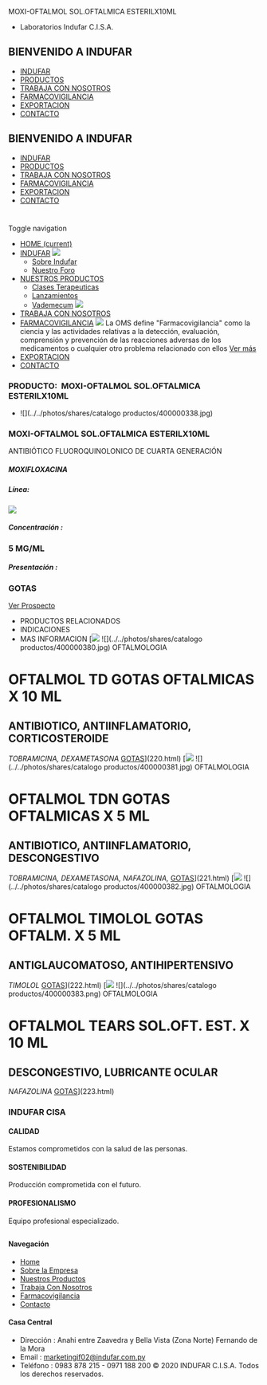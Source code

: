 MOXI-OFTALMOL SOL.OFTALMICA ESTERILX10ML
- Laboratorios Indufar C.I.S.A.
## BIENVENIDO A INDUFAR
* [INDUFAR](192.html#)
* [PRODUCTOS](192.html#)
* [TRABAJA CON NOSOTROS](192.html#)
* [FARMACOVIGILANCIA](192.html#)
* [EXPORTACION](192.html#)
* [CONTACTO](192.html#)
## BIENVENIDO A INDUFAR
* [INDUFAR](../../index.html)
* [PRODUCTOS](../../productos.html)
* [TRABAJA CON NOSOTROS](../../trabaja_con_nosotros.html)
* [FARMACOVIGILANCIA](../../farmacovigilancia.html)
* [EXPORTACION](../../exportacion.html)
* [CONTACTO](../../contacto.html)
# 
Toggle navigation
* [HOME (current)](../../index.html)
* [INDUFAR](192.html#) 
  [![ ](../../photos/shares/Sistema/Menu/indufar_menul.jpg)](../../institucional.html)
  - [Sobre Indufar](../../institucional.html)
  - [Nuestro Foro](../../blog.html)
* [NUESTROS PRODUCTOS](192.html#) 
  - [Clases Terapeuticas](../clases_terapeuticas.html)
  - [Lanzamientos](../lanzamientos.html)
  - [Vademecum](../../productos.html)
  [![ ](../../photos/shares/Sistema/Menu/productos.png)](../../productos.html)
* [TRABAJA CON NOSOTROS](../../trabaja_con_nosotros.html)
* [FARMACOVIGILANCIA](192.html#) 
  [![ ](../../photos/shares/Sistema/Menu/TUBOS.png)](../../farmacovigilancia.html)
  La OMS define "Farmacovigilancia" como la ciencia y las actividades relativas a la detección, evaluación, comprensión y prevención de las reacciones adversas de los medicamentos o cualquier otro problema relacionado con ellos
  [Ver más](../../farmacovigilancia.html)
* [EXPORTACION](../../exportacion.html)
* [CONTACTO](../../contacto.html)
### PRODUCTO:  MOXI-OFTALMOL SOL.OFTALMICA ESTERILX10ML
* ![](../../photos/shares/catalogo productos/400000338.jpg)
### **MOXI-OFTALMOL SOL.OFTALMICA ESTERILX10ML**
ANTIBIÓTICO FLUOROQUINOLONICO DE CUARTA GENERACIÓN
##### **MOXIFLOXACINA**
##### **Línea:**
[![](../../photos/shares/Laboratorios/oftalmol.png)](../linea/7.html)
##### **Concentración :**
### 5 MG/ML
##### **Presentación :**
### GOTAS
[Ver Prospecto](../../files/shares/prospectos/400000338.pdf)
* PRODUCTOS RELACIONADOS
* INDICACIONES
* MAS INFORMACION
[![](../../photos/shares/Laboratorios/oftalmol.png)
![](../../photos/shares/catalogo productos/400000380.jpg)
OFTALMOLOGIA
# OFTALMOL TD GOTAS OFTALMICAS X 10 ML
## ANTIBIOTICO, ANTIINFLAMATORIO, CORTICOSTEROIDE
*TOBRAMICINA, DEXAMETASONA*
[GOTAS](192.html#)](220.html)
[![](../../photos/shares/Laboratorios/oftalmol.png)
![](../../photos/shares/catalogo productos/400000381.jpg)
OFTALMOLOGIA
# OFTALMOL TDN GOTAS OFTALMICAS X 5 ML
## ANTIBIOTICO, ANTIINFLAMATORIO, DESCONGESTIVO
*TOBRAMICINA, DEXAMETASONA, NAFAZOLINA,*
[GOTAS](192.html#)](221.html)
[![](../../photos/shares/Laboratorios/oftalmol.png)
![](../../photos/shares/catalogo productos/400000382.jpg)
OFTALMOLOGIA
# OFTALMOL TIMOLOL GOTAS OFTALM. X 5 ML
## ANTIGLAUCOMATOSO, ANTIHIPERTENSIVO
*TIMOLOL*
[GOTAS](192.html#)](222.html)
[![](../../photos/shares/Laboratorios/oftalmol.png)
![](../../photos/shares/catalogo productos/400000383.png)
OFTALMOLOGIA
# OFTALMOL TEARS SOL.OFT. EST. X 10 ML
## DESCONGESTIVO, LUBRICANTE OCULAR
*NAFAZOLINA*
[GOTAS](192.html#)](223.html)
### INDUFAR CISA
#### CALIDAD
Estamos comprometidos con la salud de las personas.
#### SOSTENIBILIDAD
Producción comprometida con el futuro.
#### PROFESIONALISMO
Equipo profesional especializado.
## 
#### Navegación
* [Home](../../index.html)
* [Sobre la Empresa](../../institucional.html)
* [Nuestros Productos](../../productos.html)
* [Trabaja Con Nosotros](../../trabaja_con_nosotros.html)
* [Farmacovigilancia](../../farmacovigilancia.html)
* [Contacto](../../contacto.html)
#### Casa Central
* Dirección : Anahi entre Zaavedra y Bella Vista (Zona Norte) Fernando de la Mora
* Email : [marketingif02@indufar.com.py](mailto:marketingif02@indufar.com.py)
* Teléfono : 0983 878 215 - 0971 188 200
© 2020 INDUFAR C.I.S.A. Todos los derechos reservados.